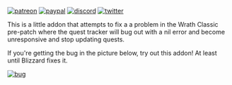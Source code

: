 [![patreon](https://www.goldpawsstuff.com/shared/img/common/pa-button.png)](https://www.patreon.com/goldpawsstuff)
[![paypal](https://www.goldpawsstuff.com/shared/img/common/pp-button.png)](https://www.paypal.me/goldpawsstuff)
[![discord](https://www.goldpawsstuff.com/shared/img/common/dd-button.png)](https://discord.gg/MUSfWXd)
[![twitter](https://www.goldpawsstuff.com/shared/img/common/tw-button.png)](https://twitter.com/GoldpawsStuff)

This is a little addon that attempts to fix a a problem in the Wrath Classic pre-patch where the quest tracker will bug out with a nil error and become unresponsive and stop updating quests.

If you're getting the bug in the picture below, try out this addon! At least until Blizzard fixes it.

[![bug](https://i.ibb.co/M2wGJz7/Screenshot-from-2022-09-09-20-51-05.png)](https://ibb.co/M2wGJz7)

